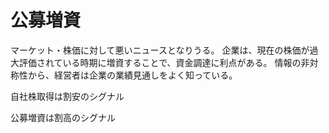# 公募増資

マーケット・株価に対して悪いニュースとなりうる。
企業は、現在の株価が過大評価されている時期に増資することで、資金調達に利点がある。
情報の非対称性から、経営者は企業の業績見通しをよく知っている。

自社株取得は割安のシグナル

公募増資は割高のシグナル

